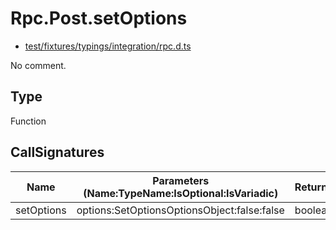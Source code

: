 # Rpc.Post.setOptions

* [test/fixtures/typings/integration/rpc.d.ts](/test/fixtures/typings/integration/rpc.d.ts#L17)

No comment.

## Type

Function

## CallSignatures

Name|Parameters (Name:TypeName:IsOptional:IsVariadic)|ReturnTypeName|Comment
---|---|---|---
setOptions|options:SetOptionsOptionsObject:false:false |boolean|

